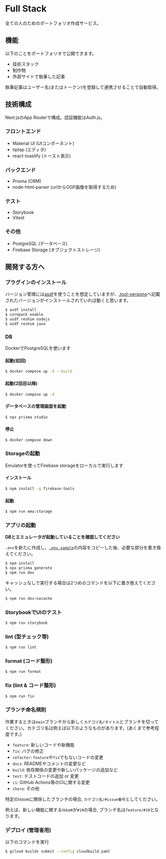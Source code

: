 # Full Stack

全ての人のためのポートフォリオ作成サービス。

## 機能

以下のことをポートフォリオで公開できます。

- 技術スタック
- 制作物
- 外部サイトで執筆した記事

執筆記事はユーザー名(またはトークン)を登録して連携させることで自動取得。

## 技術構成

Next.jsのApp Routerで構成。認証機能はAuth.js。

### フロントエンド

- Material UI (UIコンポーネント)
- tiptap (エディタ)
- react-toastify (トースト表示)

### バックエンド

- Prisma (ORM)
- node-html-parser (urlからOGP画像を取得するため)

### テスト

- Storybook
- Vitest

### その他

- PostgreSQL (データベース)
- Firebase Storage (オブジェクトストレージ)

## 開発する方へ

### プラグインのインストール

バージョン管理には[asdf](https://asdf-vm.com)を使うことを想定していますが、[.tool-versions](./.tool-versions)へ記載されたバージョンがインストールされていれば動くと思います。

```bash
$ asdf install
$ corepack enable
$ asdf reshim nodejs
$ asdf reshim java
```

### DB

DockerでPostgreSQLを使います

#### 起動(初回)

```bash
$ docker compose up -d --build
```

#### 起動(2回目以降)

```bash
$ docker compose up -d
```

#### データベースの管理画面を起動

```bash
$ npx prisma studio
```

#### 停止

```bash
$ docker compose down
```

### Storageの起動

Emulatorを使ってFirebase storageをローカルで実行します

#### インストール

```bash
$ npm install -g firebase-tools
```

#### 起動

```bash
$ npm run emu:storage
```

### アプリの起動

**DBとエミュレータが起動していることを確認してください**

`.env`を新たに作成し、[`.env.sample`](./.env.sample)の内容をコピーした後、必要な部分を書き換えてください。

```bash
$ npm install
$ npx prisma generate
$ npm run dev
```

キャッシュなしで実行する場合は2つめのコマンドを以下に置き換えてください。

```bash
$ npm run dev:nocache
```

### StorybookでUIのテスト

```bash
$ npm run storybook
```

### lint (型チェック等)

```bash
$ npm run lint
```

### format (コード整形)

```bash
$ npm run format
```

### fix (lint & コード整形)

```bash
$ npm run fix
```

### ブランチ命名規則

作業するときは`main`ブランチから新しく`カテゴリ名/タイトル`とブランチを切ってください。カテゴリ名は例えば以下のようなものがあります。(あくまで参考程度です。)

- `feature`: 新しいコードや新機能
- `fix`: バグの修正
- `refactor`: `feature`や`fix`でもないコードの変更
- `docs`: READMEやコメントの変更など
- `build`: 依存関係の変更や新しいパッケージの追加など
- `test`: テストコードの追加 or 変更
- `ci`: GitHub Actions等のCIに関する変更
- `chore`: その他

特定のissueに関係したブランチの場合, `カテゴリ名/#issue番号`としてください。

例えば、新しい機能に関するissueが`#10`の場合, ブランチ名は`feature/#10`となります。

### デプロイ (管理者用)

以下のコマンドを実行

```bash
$ gcloud builds submit --config cloudbuild.yaml
```
